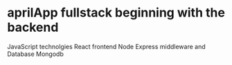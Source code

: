 # aprilApp fullstack beginning with the backend
JavaScript technolgies
React frontend
Node
Express middleware
and 
Database Mongodb
